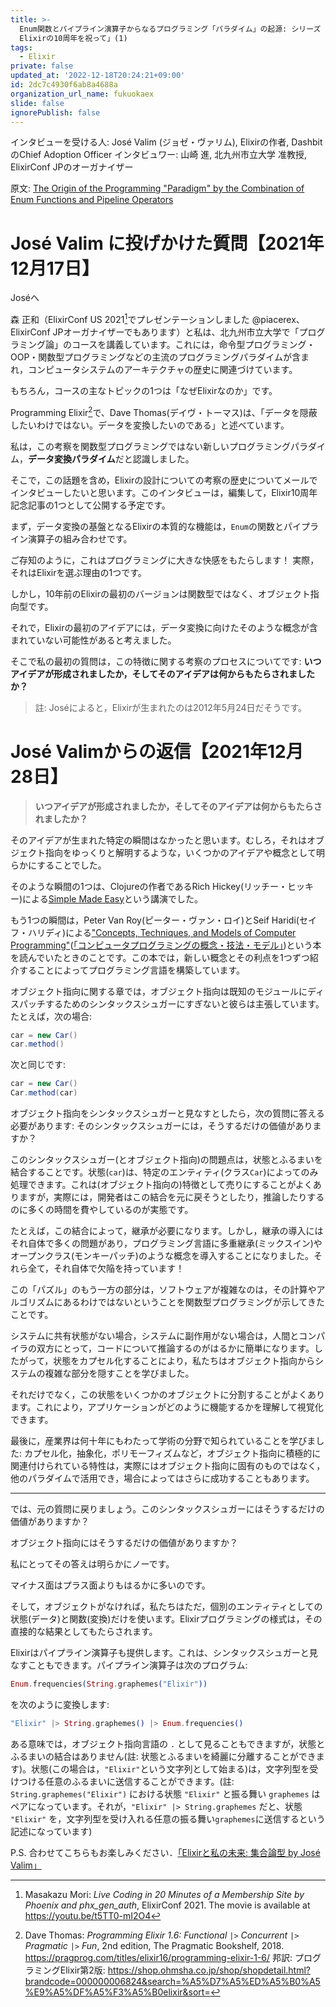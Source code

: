 ```yaml
---
title: >-
  Enum関数とパイプライン演算子からなるプログラミング「パラダイム」の起源: シリーズ「Elixirの歴史のインタビュー -
  Elixirの10周年を祝って」(1)
tags:
  - Elixir
private: false
updated_at: '2022-12-18T20:24:21+09:00'
id: 2dc7c4930f6ab8a4688a
organization_url_name: fukuokaex
slide: false
ignorePublish: false
---
```

インタビューを受ける人: José Valim (ジョゼ・ヴァリム), Elixirの作者, DashbitのChief Adoption Officer
インタビュワー: 山崎 進, 北九州市立大学 准教授, ElixirConf JPのオーガナイザー

原文: [The Origin of the Programming "Paradigm" by the Combination of Enum Functions and Pipeline Operators](https://dev.to/zacky1972/the-origin-of-the-programming-paradigm-come-from-the-combination-of-enum-functions-and-pipeline-operators-4mc6)

# José Valim に投げかけた質問【2021年12月17日】

Joséへ

森 正和（ElixirConf US 2021[^1]でプレゼンテーションしました @piacerex、ElixirConf JPオーガナイザーでもあります）と私は、北九州市立大学で「プログラミング論」のコースを講義しています。これには，命令型プログラミング・OOP・関数型プログラミングなどの主流のプログラミングパラダイムが含まれ，コンピュータシステムのアーキテクチャの歴史に関連づけています。

もちろん，コースの主なトピックの1つは「なぜElixirなのか」です。

Programming Elixir[^2]で、Dave Thomas(デイヴ・トーマス)は、「データを隠蔽したいわけではない。データを変換したいのである」と述べています。

私は，この考察を関数型プログラミングではない新しいプログラミングパラダイム，**データ変換パラダイム**だと認識しました。

そこで，この話題を含め，Elixirの設計についての考察の歴史についてメールでインタビューしたいと思います。このインタビューは，編集して，Elixir10周年記念記事の1つとして公開する予定です。

[^1]: Masakazu Mori: *Live Coding in 20 Minutes of a Membership Site by Phoenix and phx_gen_auth*, ElixirConf 2021. The movie is available at https://youtu.be/t5TT0-mI2O4
[^2]: Dave Thomas: *Programming Elixir 1.6: Functional `|>` Concurrent `|>` Pragmatic `|>` Fun*, 2nd edition, The Pragmatic Bookshelf, 2018. https://pragprog.com/titles/elixir16/programming-elixir-1-6/ 邦訳: プログラミングElixir第2版: https://shop.ohmsha.co.jp/shop/shopdetail.html?brandcode=000000006824&search=%A5%D7%A5%ED%A5%B0%A5%E9%A5%DF%A5%F3%A5%B0elixir&sort=

まず，データ変換の基盤となるElixirの本質的な機能は，`Enum`の関数とパイプライン演算子の組み合わせです。

ご存知のように，これはプログラミングに大きな快感をもたらします！ 実際，それはElixirを選ぶ理由の1つです。

しかし，10年前のElixirの最初のバージョンは関数型ではなく、オブジェクト指向型です。

それで，Elixirの最初のアイデアには，データ変換に向けたそのような概念が含まれていない可能性があると考えました。

そこで私の最初の質問は，この特徴に関する考察のプロセスについてです: **いつアイデアが形成されましたか，そしてそのアイデアは何からもたらされましたか？**

> 註: Joséによると，Elixirが生まれたのは2012年5月24日だそうです。

# José Valimからの返信【2021年12月28日】

> **いつアイデアが形成されましたか，そしてそのアイデアは何からもたらされましたか？**

そのアイデアが生まれた特定の瞬間はなかったと思います。むしろ，それはオブジェクト指向をゆっくりと解明するような，いくつかのアイデアや概念として明らかにすることでした。

そのような瞬間の1つは、Clojureの作者であるRich Hickey(リッチー・ヒッキー)による[Simple Made Easy](https://www.infoq.com/presentations/Simple-Made-Easy/)という講演でした。

もう1つの瞬間は，Peter Van Roy(ピーター・ヴァン・ロイ)とSeif Haridi(セイフ・ハリディ)による["Concepts, Techniques, and Models of Computer Programming"](https://mitpress.mit.edu/9780262220699/concepts-techniques-and-models-of-computer-programming/)([「コンピュータプログラミングの概念・技法・モデル」](https://www.shoeisha.co.jp/book/detail/9784798113463))という本を読んでいたときのことです。この本では，新しい概念とその利点を1つずつ紹介することによってプログラミング言語を構築しています。

オブジェクト指向に関する章では，オブジェクト指向は既知のモジュールにディスパッチするためのシンタックスシュガーにすぎないと彼らは主張しています。 たとえば，次の場合:

```java
car = new Car()
car.method()
```

次と同じです:

```java
car = new Car()
Car.method(car)
```

オブジェクト指向をシンタックスシュガーと見なすとしたら，次の質問に答える必要があります: そのシンタックスシュガーには，そうするだけの価値がありますか？ 

このシンタックスシュガー(とオブジェクト指向)の問題点は，状態とふるまいを結合することです。状態(`car`)は、特定のエンティティ(クラス`Car`)によってのみ処理できます。これは(オブジェクト指向の)特徴として売りにすることがよくありますが，実際には，開発者はこの結合を元に戻そうとしたり，推論したりするのに多くの時間を費やしているのが実態です。

たとえば，この結合によって，継承が必要になります。しかし，継承の導入にはそれ自体で多くの問題があり，プログラミング言語に多重継承(ミックスイン)やオープンクラス(モンキーパッチ)のような概念を導入することになりました。それら全て，それ自体で欠陥を持っています！

この「パズル」のもう一方の部分は，ソフトウェアが複雑なのは，その計算やアルゴリズムにあるわけではないということを関数型プログラミングが示してきたことです。

システムに共有状態がない場合，システムに副作用がない場合は，人間とコンパイラの双方にとって，コードについて推論するのがはるかに簡単になります。したがって，状態をカプセル化することにより，私たちはオブジェクト指向からシステムの複雑な部分を隠すことを学びました。

それだけでなく，この状態をいくつかのオブジェクトに分割することがよくあります。これにより，アプリケーションがどのように機能するかを理解して視覚化できます。

最後に，産業界は何十年にもわたって学術の分野で知られていることを学びました: カプセル化，抽象化，ポリモーフィズムなど，オブジェクト指向に積極的に関連付けられている特性は，実際にはオブジェクト指向に固有のものではなく，他のパラダイムで活用でき，場合によってはさらに成功することもあります。

---

では、元の質問に戻りましょう。このシンタックスシュガーにはそうするだけの価値がありますか？ 

オブジェクト指向にはそうするだけの価値がありますか？ 

私にとってその答えは明らかにノーです。

マイナス面はプラス面よりもはるかに多いのです。 

そして，オブジェクトがなければ，私たちはただ，個別のエンティティとしての状態(データ)と関数(変換)だけを使います。Elixirプログラミングの様式は，その直接的な結果としてもたらされます。

Elixirはパイプライン演算子も提供します。これは、シンタックスシュガーと見なすこともできます。パイプライン演算子は次のプログラム:

```elixir
Enum.frequencies(String.graphemes("Elixir"))
```

を次のように変換します:

```elixir
"Elixir" |> String.graphemes() |> Enum.frequencies()
```

ある意味では，オブジェクト指向言語の `.` として見ることもできますが，状態とふるまいの結合はありません(註: 状態とふるまいを綺麗に分離することができます)。状態(この場合は，`"Elixir"`という文字列として始まる)は，文字列型を受けつける任意のふるまいに送信することができます。(註: `String.graphemes("Elixir")` における状態 `"Elixir"` と振る舞い `graphemes` はペアになっています。それが，`"Elixir" |> String.graphemes` だと、状態 `"Elixir"` を，文字列型を受け入れる任意の振る舞い`graphemes`に送信するという記述になっています)

P.S. 合わせてこちらもお楽しみください．[「Elixirと私の未来: 集合論型 by José Valim」](https://qiita.com/zacky1972/items/6c9cc82d9ba5f83e76d2)
